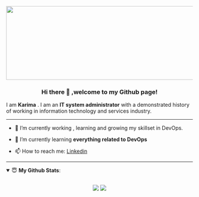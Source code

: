 <img src="https://spsoftindia.com/wp-content/themes/spsoft/images/services-cloud-devops/banner-cloud-devops-service.jpg" width="1200" height="200">

<h3 align="center">Hi there 👋 ,welcome to my Github page! </h3>

I am **Karima** . I am an  **IT system administrator** with a demonstrated history of working in information technology and services industry. 

---------------------------------------------------------------------------------------------------------------

- 🔭 I’m currently working , learning and growing my skillset in DevOps.
- 🌱 I’m currently learning **everything related to DevOps**


- 📫 How to reach me:
  [Linkedin](www.linkedin.com/in/karimasadat)
  
---------------------------------------------------------------------------------------------------------------

<details open>
 <summary> 😇 <b>My Github Stats</b>: </summary>

<br>

<p align = "center">
  <img src = "https://github-readme-stats.vercel.app/api?username=Kari-sad&show_icons=true&theme=tokyonight&line_height=27">
  <img src = "https://github-readme-stats.vercel.app/api/top-langs/?username=Kari-sad&hide=css,java,html&theme=tokyonight">
</p>

</details>

<!--
**Kari-sad/Kari-sad** is a ✨ _special_ ✨ repository because its `README.md` (this file) appears on your GitHub profile.

Here are some ideas to get you started:

- 🔭 I’m currently working on my Data science and ML portfolio
- 🌱 I’m currently learning ...
- 👯 I’m looking to collaborate on ...
- 🤔 I’m looking for help with ...
- 💬 Ask me about ...
- 📫 How to reach me: ...
- 😄 Pronouns: ...
- ⚡ Fun fact: ...
-->
